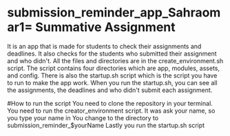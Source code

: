 # submission_reminder_app_Sahraomar1= Summative Assignment

It is an app that is made for students to check their assignments and deadlines. It also checks for the students who submitted their assignment and who didn't. All the files and directories are in the create_environment.sh script. The script contains four directories which are app, modules, assets, and config. There is also the startup.sh script which is the script you have to run to make the app work. When you run the startup.sh, you can see all the assignments, the deadlines and who didn't submit each assignment.

#How to run the script
You need to clone the repository in your terminal.
You need to run the creator_environment script. 
It was ask your name, so you type your name in
You change to the directory to submission_reminder_$yourName
Lastly you run the startup.sh script 
